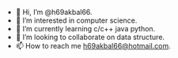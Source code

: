 - 👋 Hi, I’m @h69akbal66.
- 👀 I’m interested in computer science.
- 🌱 I’m currently learning c/c++ java python.
- 💞️ I’m looking to collaborate on data structure.
- 📫 How to reach me h69akbal66@hotmail.com.
<!---
h69akbal66/h69akbal66 is a ✨ special ✨ repository because its `README.md` (this file) appears on your GitHub profile.
You can click the Preview link to take a look at your changes.
--->
